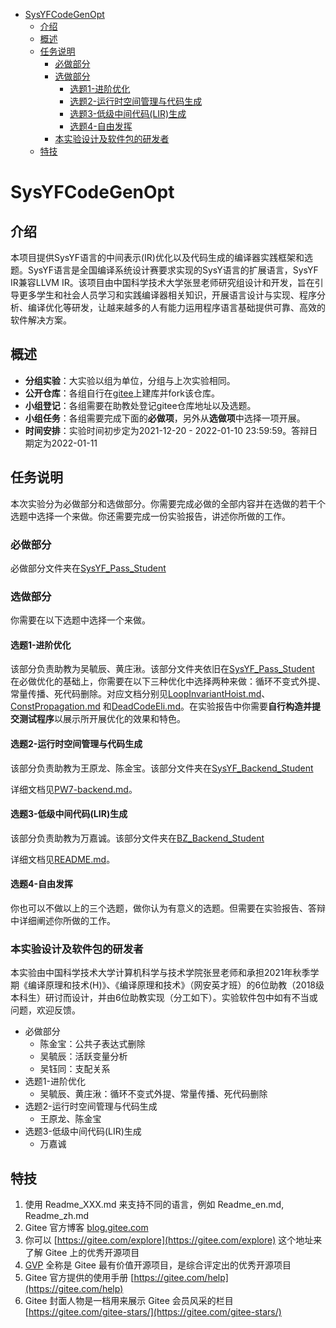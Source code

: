 - [SysYFCodeGenOpt](#sysyfcodegenopt)
  - [介绍](#介绍)
  - [概述](#概述)
  - [任务说明](#任务说明)
    - [必做部分](#必做部分)
    - [选做部分](#选做部分)
      - [选题1-进阶优化](#选题1-进阶优化)
      - [选题2-运行时空间管理与代码生成](#选题2-运行时空间管理与代码生成)
      - [选题3-低级中间代码(LIR)生成](#选题3-低级中间代码lir生成)
      - [选题4-自由发挥](#选题4-自由发挥)
    - [本实验设计及软件包的研发者](#本实验设计及软件包的研发者)
  - [特技](#特技)
# SysYFCodeGenOpt

## 介绍
本项目提供SysYF语言的中间表示(IR)优化以及代码生成的编译器实践框架和选题。SysYF语言是全国编译系统设计赛要求实现的SysY语言的扩展语言，SysYF IR兼容LLVM IR。该项目由中国科学技术大学张昱老师研究组设计和开发，旨在引导更多学生和社会人员学习和实践编译器相关知识，开展语言设计与实现、程序分析、编译优化等研发，让越来越多的人有能力运用程序语言基础提供可靠、高效的软件解决方案。

## 概述

- **分组实验**：大实验以组为单位，分组与上次实验相同。
- **公开仓库**：各组自行在[gitee](https://gitee.com/)上建库并fork该仓库。
- **小组登记**：各组需要在助教处登记gitee仓库地址以及选题。
- **小组任务**：各组需要完成下面的**必做项**，另外从**选做项**中选择一项开展。
- **时间安排**：实验时间初步定为2021-12-20 - 2022-01-10 23:59:59。答辩日期定为2022-01-11

## 任务说明

本次实验分为必做部分和选做部分。你需要完成必做的全部内容并在选做的若干个选题中选择一个来做。你还需要完成一份实验报告，讲述你所做的工作。

### 必做部分

必做部分文件夹在[SysYF_Pass_Student](SysYF_Pass_Student/)

### 选做部分

你需要在以下选题中选择一个来做。

#### 选题1-进阶优化

该部分负责助教为吴毓辰、黄庄湫。该部分文件夹依旧在[SysYF_Pass_Student](SysYF_Pass_Student/)
在必做优化的基础上，你需要在以下三种优化中选择两种来做：循环不变式外提、常量传播、死代码删除。对应文档分别见[LoopInvariantHoist.md](SysYF_Pass_Student/doc/LoopInvariantHoist.md)、[ConstPropagation.md](SysYF_Pass_Student/doc/ConstPropagation.md) 和[DeadCodeEli.md](SysYF_Pass_Student/doc/DeadCodeEli.md)。在实验报告中你需要**自行构造并提交测试程序**以展示所开展优化的效果和特色。

#### 选题2-运行时空间管理与代码生成

该部分负责助教为王原龙、陈金宝。该部分文件夹在[SysYF_Backend_Student](SysYF_Backend_Student/)

详细文档见[PW7-backend.md](SysYF_Backend_Student/doc/PW7-backend.md)。

#### 选题3-低级中间代码(LIR)生成

该部分负责助教为万嘉诚。该部分文件夹在[BZ_Backend_Student](BZ_Backend_Student/)

详细文档见[README.md](BZ_Backend_Student/README.md)。

#### 选题4-自由发挥

你也可以不做以上的三个选题，做你认为有意义的选题。但需要在实验报告、答辩中详细阐述你所做的工作。

### 本实验设计及软件包的研发者

   本实验由中国科学技术大学计算机科学与技术学院张昱老师和承担2021年秋季学期《编译原理和技术(H)》、《编译原理和技术》（网安英才班）的6位助教（2018级本科生）研讨而设计，并由6位助教实现（分工如下）。实验软件包中如有不当或问题，欢迎反馈。

- 必做部分
  - 陈金宝：公共子表达式删除
  - 吴毓辰：活跃变量分析
  - 吴钰同：支配关系
- 选题1-进阶优化
  - 吴毓辰、黄庄湫：循环不变式外提、常量传播、死代码删除
- 选题2-运行时空间管理与代码生成
  - 王原龙、陈金宝
- 选题3-低级中间代码(LIR)生成
  - 万嘉诚


## 特技

1.  使用 Readme\_XXX.md 来支持不同的语言，例如 Readme\_en.md, Readme\_zh.md
2.  Gitee 官方博客 [blog.gitee.com](https://blog.gitee.com)
3.  你可以 [https://gitee.com/explore](https://gitee.com/explore) 这个地址来了解 Gitee 上的优秀开源项目
4.  [GVP](https://gitee.com/gvp) 全称是 Gitee 最有价值开源项目，是综合评定出的优秀开源项目
5.  Gitee 官方提供的使用手册 [https://gitee.com/help](https://gitee.com/help)
6.  Gitee 封面人物是一档用来展示 Gitee 会员风采的栏目 [https://gitee.com/gitee-stars/](https://gitee.com/gitee-stars/)
